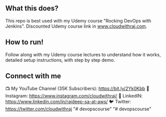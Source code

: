 ## What this does?
This repo is best used with my Udemy course "Rocking DevOps with Jenkins". Discounted Udemy course link in www.cloudwithraj.com.

## How to run!
Follow along with my Udemy course lectures to understand how it works, detailed setup instructions, with step by step demo. 

## Connect with me
📺 My YouTube Channel (35K Subscribers): https://bit.ly/2Yk0Kbb
🤳 Instagram: https://www.instagram.com/cloudwithraj/
🏢 LinkedIN: https://www.linkedin.com/in/rajdeep-sa-at-aws/ 
🐦 Twitter: https://twitter.com/cloudwithraj
"# devopscourse" 
"# devopscourse" 
